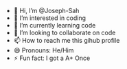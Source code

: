 - 👋 Hi, I’m @Joseph-Sah
- 👀 I’m interested in coding
- 🌱 I’m currently learning code
- 💞️ I’m looking to collaborate on code
- 📫 How to reach me this gihub profile
- 😄 Pronouns: He/Him
- ⚡ Fun fact: I got a A+ Once 

<!---
Joseph-Sah/Joseph-Sah is a ✨ special ✨ repository because its `README.md` (this file) appears on your GitHub profile.
You can click the Preview link to take a look at your changes.
--->
